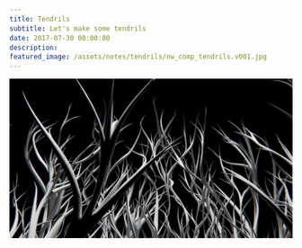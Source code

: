 ```yaml
---
title: Tendrils
subtitle: Let's make some tendrils
date: 2017-07-30 00:00:00
description:
featured_image: /assets/notes/tendrils/nw_comp_tendrils.v001.jpg
---
```



![alt text](assets/notes/tendrils/nw_comp_tendrils.v001.jpg)

